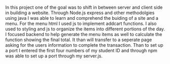 In this project one of the goal was to shift in between server and client side in building a website. Through Node.js express and other methodolgies using java I was able to learn and comprehend the buiding of a site and a menu. For the menu html I used js to implement addcart functions. I also used to styling and js to organize the items into different portions of the day. I focused backend to help generate the menu items as well to calculate the function showing the final total. It than will transfer to a seperate page asking for the users information to complete the transaction. Than to set up a port I entered the first four numbers of my student ID and through npm was able to set up a port through my server.js.